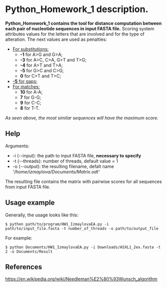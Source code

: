 # Python_Homework_1 description.

**Python_Homework_1 contains the tool for distance computation between each pair of nucleotide sequences in input FASTA file.** Scoring system attributes values for the letters that are involved and for the type of alteration. The next values are used as penalties:
* <ins>For substitutions:</ins>
  * **-1** for A>G and G>A;
  * **-3** for A>C, C>A, G>T and T>G;
  * **-4** for A>T and T>A;
  * **-5** for G>C and C>G;
  * **0** for C>T and T>C;
* <ins>**-5** for gaps;</ins>
* <ins>For matches:</ins>
  * **10** for A-A;
  * **7** for G-G;
  * **9** for C-C;
  * **8** for T-T.

*As seen above, the most similar sequences will have the maximum score.*
## Help

Arguments:
* -i (--input): the path to input FASTA file, **necessary to specify**
* -t (--threads): number of threads, default value = 1
* -o (--output): the resulting filename, defalt name *'/home/izmaylova/Documents/Matrix.odt'*

The resulting file contains the matrix with pairwise scores for all sequences from input FASTA file.
## Usage example

Generally, the usage looks like this:

`$ python path/to/program/HW1_IzmaylovaEA.py -i path/to/input_file.fasta -t number_of_threads -o path/to/output_file`

For example:

`$ python Documents/HW1_IzmaylovaEA.py -i Downloads/ASXL1_2ex.fasta -t 2 -o Documents/Result`

## References

<https://en.wikipedia.org/wiki/Needleman%E2%80%93Wunsch_algorithm>
